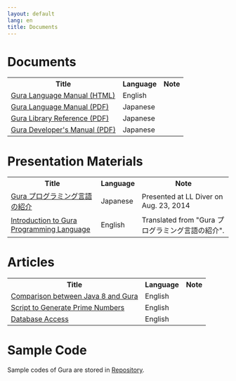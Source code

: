 ```yaml
---
layout: default
lang: en
title: Documents
---
```


<!-- ----------------------------------------------------------------------- -->
<h1 name="documents">Documents</h1>

<table>
<tr><th>Title</th><th>Language</th><th>Note</th></tr>

<tr><td>
<a href="language-manual/index.html">
Gura Language Manual (HTML)
</a><td>English</td><td></td></tr>

<tr><td>
<a href="https://github.com/gura-lang/gura-doc/blob/master/gura-lang-j.pdf?raw=true"
  onClick="ga('send', 'event', 'document', 'click', 'gura-lang-j.pdf');">
Gura Language Manual (PDF)
</a><td>Japanese</td><td></td></tr>

<tr><td>
<a href="https://github.com/gura-lang/gura-doc/blob/master/gura-lib-j.pdf?raw=true"
  onClick="ga('send', 'event', 'document', 'click', 'gura-lib-j.pdf');">
Gura Library Reference (PDF)
</a><td>Japanese</td><td></td></tr>

<tr><td>
<a href="https://github.com/gura-lang/gura-doc/blob/master/gura-dev-j.pdf?raw=true"
  onClick="ga('send', 'event', 'document', 'click', 'gura-dev-j.pdf');">
Gura Developer's Manual (PDF)
</a><td>Japanese</td><td></td></tr>

</table>


<!-- ----------------------------------------------------------------------- -->
<h1 name="presentation">Presentation Materials</h1>

<table>
<tr><th>Title</th><th>Language</th><th>Note</th></tr>

<tr><td>
<a href="http://www.slideshare.net/ypsitau/gura-introduction-37974595">
Gura プログラミング言語の紹介
</a></td>
<td>Japanese</td><td>Presented at LL Diver on Aug. 23, 2014</td></tr>

<tr><td>
<a href="http://www.slideshare.net/ypsitau/gura-introductione">
Introduction to Gura Programming Language
</a></td>
<td>English</td><td>Translated from "Gura プログラミング言語の紹介".</td></tr>

</table>


<!-- ----------------------------------------------------------------------- -->
<h1>Articles</h1>

<table>
<tr><th>Title</th><th>Language</th><th>Note</th></tr>

<tr><td>
<a href="articles/Comparison-between-Java8-and-Gura.html">
Comparison between Java 8 and Gura
</a></td>
<td>English</td><td></td></tr>

<tr><td>
<a href="articles/Script-to-Generate-Prime-Numbers.html">
Script to Generate Prime Numbers
</a></td>
<td>English</td><td></td></tr>

<tr><td>
<a href="articles/Database-Access.html">
Database Access
</a></td>
<td>English</td><td></td></tr>

</table>


<!-- ----------------------------------------------------------------------- -->
<h1>Sample Code</h1>

<p>Sample codes of Gura are stored in
<a href="https://github.com/gura-lang/gura/tree/master/sample"
 onClick="ga('send', 'event', 'repository', 'click', '/gura-lang/gura/tree/master/sample');">Repository</a>.
</p>
